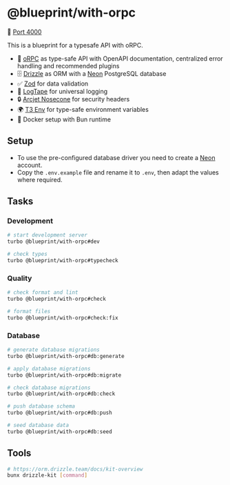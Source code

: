 # @blueprint/with-orpc

:electric_plug: [Port 4000](http://localhost:4000)

This is a blueprint for a typesafe API with oRPC.

- 🔌 [oRPC](https://orpc.unnoq.com) as type-safe API with OpenAPI documentation, centralized error handling and recommended plugins
- 🗄️ [Drizzle](https://orm.drizzle.team) as ORM with a [Neon](https://neon.tech) PostgreSQL database
- ✅ [Zod](https://zod.dev) for data validation
- 📝 [LogTape](https://logtape.org) for universal logging
- 🔒 [Arcjet Nosecone](https://docs.arcjet.com/nosecone/quick-start) for security headers
- 🌍 [T3 Env](https://env.t3.gg) for type-safe environment variables
- 🐳 Docker setup with Bun runtime

## Setup

- To use the pre-configured database driver you need to create a [Neon](https://neon.tech) account.
- Copy the `.env.example` file and rename it to `.env`, then adapt the values where required.

## Tasks

### Development

```sh
# start development server
turbo @blueprint/with-orpc#dev

# check types
turbo @blueprint/with-orpc#typecheck
```

### Quality

```sh
# check format and lint
turbo @blueprint/with-orpc#check

# format files
turbo @blueprint/with-orpc#check:fix
```

### Database

```sh
# generate database migrations
turbo @blueprint/with-orpc#db:generate

# apply database migrations
turbo @blueprint/with-orpc#db:migrate

# check database migrations
turbo @blueprint/with-orpc#db:check

# push database schema
turbo @blueprint/with-orpc#db:push

# seed database data
turbo @blueprint/with-orpc#db:seed
```

## Tools

```sh
# https://orm.drizzle.team/docs/kit-overview
bunx drizzle-kit [command]
```
